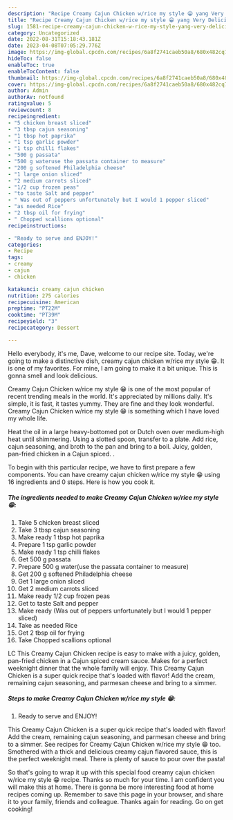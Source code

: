```yaml
---
description: "Recipe Creamy Cajun Chicken w/rice my style 😁 yang Very Delicious"
title: "Recipe Creamy Cajun Chicken w/rice my style 😁 yang Very Delicious"
slug: 1581-recipe-creamy-cajun-chicken-w-rice-my-style-yang-very-delicious
category: Uncategorized
date: 2022-08-31T15:18:43.181Z
date: 2023-04-08T07:05:29.776Z
image: https://img-global.cpcdn.com/recipes/6a8f2741caeb50a8/680x482cq70/creamy-cajun-chicken-wrice-my-style-recipe-main-photo.jpg
hideToc: false
enableToc: true
enableTocContent: false
thumbnail: https://img-global.cpcdn.com/recipes/6a8f2741caeb50a8/680x482cq70/creamy-cajun-chicken-wrice-my-style-recipe-main-photo.jpg
cover: https://img-global.cpcdn.com/recipes/6a8f2741caeb50a8/680x482cq70/creamy-cajun-chicken-wrice-my-style-recipe-main-photo.jpg
author: Admin
authorAv: notfound
ratingvalue: 5
reviewcount: 8
recipeingredient:
- "5 chicken breast sliced"
- "3 tbsp cajun seasoning"
- "1 tbsp hot paprika"
- "1 tsp garlic powder"
- "1 tsp chilli flakes"
- "500 g passata"
- "500 g wateruse the passata container to measure"
- "200 g softened Philadelphia cheese"
- "1 large onion sliced"
- "2 medium carrots sliced"
- "1/2 cup frozen peas"
- "to taste Salt and pepper"
- " Was out of peppers unfortunately but I would 1 pepper sliced"
- "as needed Rice"
- "2 tbsp oil for frying"
- " Chopped scallions optional"
recipeinstructions:

- "Ready to serve and ENJOY!"
categories:
- Recipe
tags:
- creamy
- cajun
- chicken

katakunci: creamy cajun chicken 
nutrition: 275 calories
recipecuisine: American
preptime: "PT22M"
cooktime: "PT39M"
recipeyield: "3"
recipecategory: Dessert

---
```



Hello everybody, it's me, Dave, welcome to our recipe site. Today, we're going to make a distinctive dish, creamy cajun chicken w/rice my style 😁. It is one of my favorites. For mine, I am going to make it a bit unique. This is gonna smell and look delicious.

Creamy Cajun Chicken w/rice my style 😁 is one of the most popular of recent trending meals in the world. It's appreciated by millions daily. It's simple, it is fast, it tastes yummy. They are fine and they look wonderful. Creamy Cajun Chicken w/rice my style 😁 is something which I have loved my whole life.

Heat the oil in a large heavy-bottomed pot or Dutch oven over medium-high heat until shimmering. Using a slotted spoon, transfer to a plate. Add rice, cajun seasoning, and broth to the pan and bring to a boil. Juicy, golden, pan-fried chicken in a Cajun spiced. .


To begin with this particular recipe, we have to first prepare a few components. You can have creamy cajun chicken w/rice my style 😁 using 16 ingredients and 0 steps. Here is how you cook it.

<!--inarticleads1-->

##### The ingredients needed to make Creamy Cajun Chicken w/rice my style 😁:

1. Take 5 chicken breast sliced
1. Take 3 tbsp cajun seasoning
1. Make ready 1 tbsp hot paprika
1. Prepare 1 tsp garlic powder
1. Make ready 1 tsp chilli flakes
1. Get 500 g passata
1. Prepare 500 g water(use the passata container to measure)
1. Get 200 g softened Philadelphia cheese
1. Get 1 large onion sliced
1. Get 2 medium carrots sliced
1. Make ready 1/2 cup frozen peas
1. Get to taste Salt and pepper
1. Make ready  (Was out of peppers unfortunately but I would 1 pepper sliced)
1. Take as needed Rice
1. Get 2 tbsp oil for frying
1. Take  Chopped scallions optional


LC This Creamy Cajun Chicken recipe is easy to make with a juicy, golden, pan-fried chicken in a Cajun spiced cream sauce. Makes for a perfect weeknight dinner that the whole family will enjoy. This Creamy Cajun Chicken is a super quick recipe that&#39;s loaded with flavor! Add the cream, remaining cajun seasoning, and parmesan cheese and bring to a simmer. 

<!--inarticleads2-->

##### Steps to make Creamy Cajun Chicken w/rice my style 😁:


1. Ready to serve and ENJOY!

This Creamy Cajun Chicken is a super quick recipe that&#39;s loaded with flavor! Add the cream, remaining cajun seasoning, and parmesan cheese and bring to a simmer. See recipes for Creamy Cajun Chicken w/rice my style 😁 too. Smothered with a thick and delicious creamy cajun flavored sauce, this is the perfect weeknight meal. There is plenty of sauce to pour over the pasta! 

So that's going to wrap it up with this special food creamy cajun chicken w/rice my style 😁 recipe. Thanks so much for your time. I am confident you will make this at home. There is gonna be more interesting food at home recipes coming up. Remember to save this page in your browser, and share it to your family, friends and colleague. Thanks again for reading. Go on get cooking!
